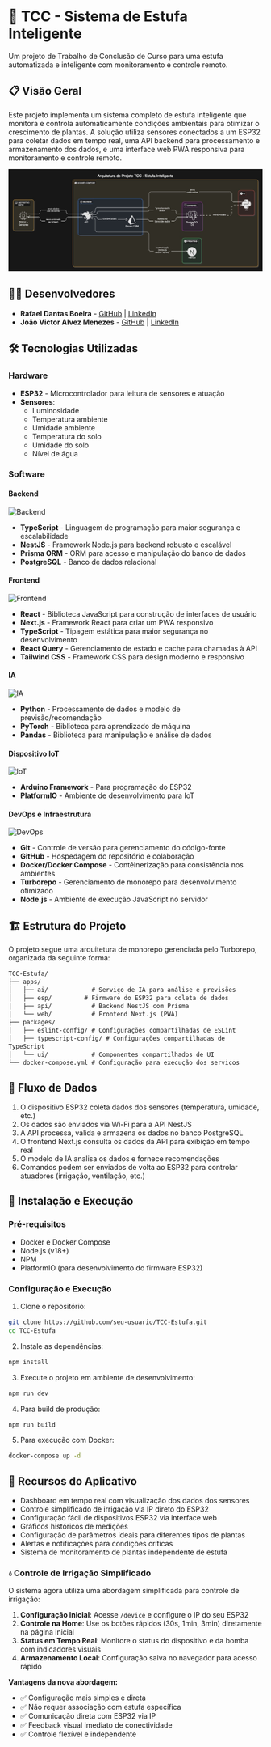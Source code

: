 # 🌱 TCC - Sistema de Estufa Inteligente

Um projeto de Trabalho de Conclusão de Curso para uma estufa automatizada e inteligente com monitoramento e controle remoto.

## 📋 Visão Geral

Este projeto implementa um sistema completo de estufa inteligente que monitora e controla automaticamente condições ambientais para otimizar o crescimento de plantas. A solução utiliza sensores conectados a um ESP32 para coletar dados em tempo real, uma API backend para processamento e armazenamento dos dados, e uma interface web PWA responsiva para monitoramento e controle remoto.

![Arquitetura do Projeto](/files/Arquitetura.png)

## 👨‍💻 Desenvolvedores

- **Rafael Dantas Boeira** - [GitHub](https://github.com/Danzokka) | [LinkedIn](URL_DO_SEU_LINKEDIN)
- **João Victor Alvez Menezes** - [GitHub](URL_DO_GITHUB_DO_JOAO) | [LinkedIn](URL_DO_LINKEDIN_DO_JOAO)

## 🛠️ Tecnologias Utilizadas

### Hardware

- **ESP32** - Microcontrolador para leitura de sensores e atuação
- **Sensores**:
  - Luminosidade
  - Temperatura ambiente
  - Umidade ambiente
  - Temperatura do solo
  - Umidade do solo
  - Nível de água

### Software

#### Backend

![Backend](https://go-skill-icons.vercel.app/api/icons?i=typescript,nestjs,prisma,postgresql,docker)

- **TypeScript** - Linguagem de programação para maior segurança e escalabilidade
- **NestJS** - Framework Node.js para backend robusto e escalável
- **Prisma ORM** - ORM para acesso e manipulação do banco de dados
- **PostgreSQL** - Banco de dados relacional

#### Frontend

![Frontend](https://go-skill-icons.vercel.app/api/icons?i=typescript,react,nextjs,reactquery,tailwindcss)

- **React** - Biblioteca JavaScript para construção de interfaces de usuário
- **Next.js** - Framework React para criar um PWA responsivo
- **TypeScript** - Tipagem estática para maior segurança no desenvolvimento
- **React Query** - Gerenciamento de estado e cache para chamadas à API
- **Tailwind CSS** - Framework CSS para design moderno e responsivo

#### IA

![IA](https://go-skill-icons.vercel.app/api/icons?i=python,pytorch,pandas)

- **Python** - Processamento de dados e modelo de previsão/recomendação
- **PyTorch** - Biblioteca para aprendizado de máquina
- **Pandas** - Biblioteca para manipulação e análise de dados

#### Dispositivo IoT

![IoT](https://go-skill-icons.vercel.app/api/icons?i=arduino,platformio)

- **Arduino Framework** - Para programação do ESP32
- **PlatformIO** - Ambiente de desenvolvimento para IoT

#### DevOps e Infraestrutura

![DevOps](https://go-skill-icons.vercel.app/api/icons?i=docker,git,github,githubactions,nodejs)

- **Git** - Controle de versão para gerenciamento do código-fonte
- **GitHub** - Hospedagem do repositório e colaboração
- **Docker/Docker Compose** - Contêinerização para consistência nos ambientes
- **Turborepo** - Gerenciamento de monorepo para desenvolvimento otimizado
- **Node.js** - Ambiente de execução JavaScript no servidor

## 🏗️ Estrutura do Projeto

O projeto segue uma arquitetura de monorepo gerenciada pelo Turborepo, organizada da seguinte forma:

```
TCC-Estufa/
├── apps/
│   ├── ai/            # Serviço de IA para análise e previsões
│   ├── esp/         # Firmware do ESP32 para coleta de dados
│   ├── api/           # Backend NestJS com Prisma
│   └── web/           # Frontend Next.js (PWA)
├── packages/
│   ├── eslint-config/ # Configurações compartilhadas de ESLint
│   ├── typescript-config/ # Configurações compartilhadas de TypeScript
│   └── ui/            # Componentes compartilhados de UI
└── docker-compose.yml # Configuração para execução dos serviços
```

## 🔄 Fluxo de Dados

1. O dispositivo ESP32 coleta dados dos sensores (temperatura, umidade, etc.)
2. Os dados são enviados via Wi-Fi para a API NestJS
3. A API processa, valida e armazena os dados no banco PostgreSQL
4. O frontend Next.js consulta os dados da API para exibição em tempo real
5. O modelo de IA analisa os dados e fornece recomendações
6. Comandos podem ser enviados de volta ao ESP32 para controlar atuadores (irrigação, ventilação, etc.)

## 🚀 Instalação e Execução

### Pré-requisitos

- Docker e Docker Compose
- Node.js (v18+)
- NPM
- PlatformIO (para desenvolvimento do firmware ESP32)

### Configuração e Execução

1. Clone o repositório:

```bash
git clone https://github.com/seu-usuario/TCC-Estufa.git
cd TCC-Estufa
```

2. Instale as dependências:

```bash
npm install
```

3. Execute o projeto em ambiente de desenvolvimento:

```bash
npm run dev
```

4. Para build de produção:

```bash
npm run build
```

5. Para execução com Docker:

```bash
docker-compose up -d
```

## 📱 Recursos do Aplicativo

- Dashboard em tempo real com visualização dos dados dos sensores
- Controle simplificado de irrigação via IP direto do ESP32
- Configuração fácil de dispositivos ESP32 via interface web
- Gráficos históricos de medições
- Configuração de parâmetros ideais para diferentes tipos de plantas
- Alertas e notificações para condições críticas
- Sistema de monitoramento de plantas independente de estufa

### 💧 Controle de Irrigação Simplificado

O sistema agora utiliza uma abordagem simplificada para controle de irrigação:

1. **Configuração Inicial**: Acesse `/device` e configure o IP do seu ESP32
2. **Controle na Home**: Use os botões rápidos (30s, 1min, 3min) diretamente na página inicial
3. **Status em Tempo Real**: Monitore o status do dispositivo e da bomba com indicadores visuais
4. **Armazenamento Local**: Configuração salva no navegador para acesso rápido

**Vantagens da nova abordagem:**

- ✅ Configuração mais simples e direta
- ✅ Não requer associação com estufa específica
- ✅ Comunicação direta com ESP32 via IP
- ✅ Feedback visual imediato de conectividade
- ✅ Controle flexível e independente

